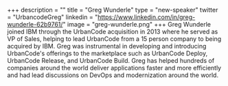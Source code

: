 +++
description = ""
title = "Greg Wunderle"
type = "new-speaker"
twitter = "UrbancodeGreg"
linkedin = "https://www.linkedin.com/in/greg-wunderle-62b9761/"
image = "greg-wunderle.png"
+++
Greg Wunderle joined IBM through the UrbanCode acquisition in 2013 where he served as VP of Sales, helping to lead UrbanCode from a 15 person company to being acquired by IBM. Greg was instrumental in developing and introducing UrbanCode's offerings to the marketplace such as UrbanCode Deploy, UrbanCode Release, and UrbanCode Build. Greg has helped hundreds of companies around the world deliver applications faster and more efficiently and had lead discussions on DevOps and modernization around the world.